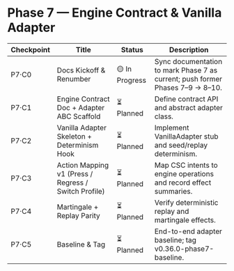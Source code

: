# Phase 7 — Engine Contract & Vanilla Adapter

| Checkpoint | Title | Status | Description |
|-------------|--------|---------|-------------|
| P7·C0 | Docs Kickoff & Renumber | 🟡 In Progress | Sync documentation to mark Phase 7 as current; push former Phases 7–9 → 8–10. |
| P7·C1 | Engine Contract Doc + Adapter ABC Scaffold | ⏳ Planned | Define contract API and abstract adapter class. |
| P7·C2 | Vanilla Adapter Skeleton + Determinism Hook | ⏳ Planned | Implement VanillaAdapter stub and seed/replay determinism. |
| P7·C3 | Action Mapping v1 (Press / Regress / Switch Profile) | ⏳ Planned | Map CSC intents to engine operations and record effect summaries. |
| P7·C4 | Martingale + Replay Parity | ⏳ Planned | Verify deterministic replay and martingale effects. |
| P7·C5 | Baseline & Tag | ⏳ Planned | End-to-end adapter baseline; tag v0.36.0-phase7-baseline. |
